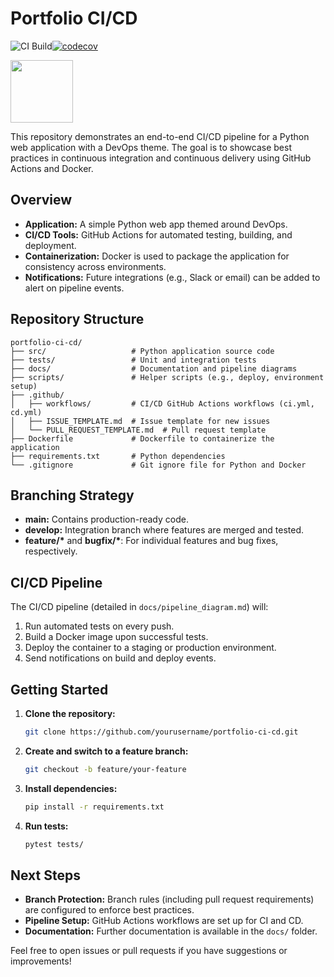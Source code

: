 # Portfolio CI/CD

![CI Build](https://github.com/mng-g/portfolio-ci-cd/actions/workflows/ci.yml/badge.svg)[![codecov](https://codecov.io/gh/mng-g/portfolio-ci-cd/branch/main/graph/badge.svg)](https://codecov.io/gh/mng-g/portfolio-ci-cd)


<img src="https://www.mabl.com/hubfs/CICDBlog.png" width="100">

This repository demonstrates an end-to-end CI/CD pipeline for a Python web application with a DevOps theme. The goal is to showcase best practices in continuous integration and continuous delivery using GitHub Actions and Docker.

## Overview

- **Application:** A simple Python web app themed around DevOps.
- **CI/CD Tools:** GitHub Actions for automated testing, building, and deployment.
- **Containerization:** Docker is used to package the application for consistency across environments.
- **Notifications:** Future integrations (e.g., Slack or email) can be added to alert on pipeline events.

## Repository Structure

```
portfolio-ci-cd/
├── src/                   # Python application source code
├── tests/                 # Unit and integration tests
├── docs/                  # Documentation and pipeline diagrams
├── scripts/               # Helper scripts (e.g., deploy, environment setup)
├── .github/
│   ├── workflows/         # CI/CD GitHub Actions workflows (ci.yml, cd.yml)
│   ├── ISSUE_TEMPLATE.md  # Issue template for new issues
│   └── PULL_REQUEST_TEMPLATE.md  # Pull request template
├── Dockerfile             # Dockerfile to containerize the application
├── requirements.txt       # Python dependencies
└── .gitignore             # Git ignore file for Python and Docker
```

## Branching Strategy

- **main:** Contains production-ready code.
- **develop:** Integration branch where features are merged and tested.
- **feature/\*** and **bugfix/\***: For individual features and bug fixes, respectively.

## CI/CD Pipeline

The CI/CD pipeline (detailed in `docs/pipeline_diagram.md`) will:

1. Run automated tests on every push.
2. Build a Docker image upon successful tests.
3. Deploy the container to a staging or production environment.
4. Send notifications on build and deploy events.

## Getting Started

1. **Clone the repository:**
   ```bash
   git clone https://github.com/yourusername/portfolio-ci-cd.git
   ```
2. **Create and switch to a feature branch:**
   ```bash
   git checkout -b feature/your-feature
   ```
3. **Install dependencies:**
   ```bash
   pip install -r requirements.txt
   ```
4. **Run tests:**
   ```bash
   pytest tests/
   ```

## Next Steps

- **Branch Protection:** Branch rules (including pull request requirements) are configured to enforce best practices.
- **Pipeline Setup:** GitHub Actions workflows are set up for CI and CD.
- **Documentation:** Further documentation is available in the `docs/` folder.

Feel free to open issues or pull requests if you have suggestions or improvements!